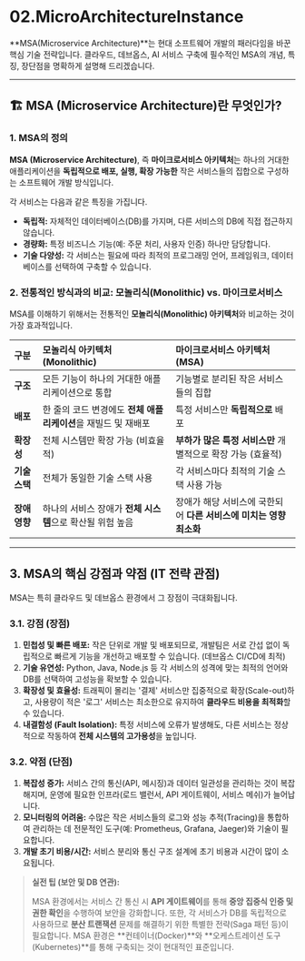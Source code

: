 # 02.MicroArchitectureInstance

 **MSA(Microservice Architecture)**는 현대 소프트웨어 개발의 패러다임을 바꾼 핵심 기술 전략입니다. 클라우드, 데브옵스, AI 서비스 구축에 필수적인 MSA의 개념, 특징, 장단점을 명확하게 설명해 드리겠습니다.

---

## 🏗️ MSA (Microservice Architecture)란 무엇인가?

### 1. MSA의 정의

**MSA (Microservice Architecture)**, 즉 **마이크로서비스 아키텍처**는 하나의 거대한 애플리케이션을 **독립적으로 배포, 실행, 확장 가능한** 작은 서비스들의 집합으로 구성하는 소프트웨어 개발 방식입니다.

각 서비스는 다음과 같은 특징을 가집니다.

* **독립적:** 자체적인 데이터베이스(DB)를 가지며, 다른 서비스의 DB에 직접 접근하지 않습니다.
* **경량화:** 특정 비즈니스 기능(예: 주문 처리, 사용자 인증) 하나만 담당합니다.
* **기술 다양성:** 각 서비스는 필요에 따라 최적의 프로그래밍 언어, 프레임워크, 데이터베이스를 선택하여 구축할 수 있습니다.

### 2. 전통적인 방식과의 비교: 모놀리식(Monolithic) vs. 마이크로서비스

MSA를 이해하기 위해서는 전통적인 **모놀리식(Monolithic) 아키텍처**와 비교하는 것이 가장 효과적입니다.

| 구분 | 모놀리식 아키텍처 (Monolithic) | 마이크로서비스 아키텍처 (MSA) |
| :--- | :--- | :--- |
| **구조** | 모든 기능이 하나의 거대한 애플리케이션으로 통합 | 기능별로 분리된 작은 서비스들의 집합 |
| **배포** | 한 줄의 코드 변경에도 **전체 애플리케이션**을 재빌드 및 재배포 | 특정 서비스만 **독립적으로** 배포 |
| **확장성** | 전체 시스템만 확장 가능 (비효율적) | **부하가 많은 특정 서비스만** 개별적으로 확장 가능 (효율적) |
| **기술 스택** | 전체가 동일한 기술 스택 사용 | 각 서비스마다 최적의 기술 스택 사용 가능 |
| **장애 영향** | 하나의 서비스 장애가 **전체 시스템**으로 확산될 위험 높음 | 장애가 해당 서비스에 국한되어 **다른 서비스에 미치는 영향 최소화** |

---

## 3. MSA의 핵심 강점과 약점 (IT 전략 관점)

MSA는 특히 클라우드 및 데브옵스 환경에서 그 장점이 극대화됩니다.

### 3.1. 강점 (장점)

1.  **민첩성 및 빠른 배포:** 작은 단위로 개발 및 배포되므로, 개발팀은 서로 간섭 없이 독립적으로 빠르게 기능을 개선하고 배포할 수 있습니다. (데브옵스 CI/CD에 최적)
2.  **기술 유연성:** Python, Java, Node.js 등 각 서비스의 성격에 맞는 최적의 언어와 DB를 선택하여 고성능을 확보할 수 있습니다.
3.  **확장성 및 효율성:** 트래픽이 몰리는 '결제' 서비스만 집중적으로 확장(Scale-out)하고, 사용량이 적은 '로그' 서비스는 최소한으로 유지하여 **클라우드 비용을 최적화**할 수 있습니다.
4.  **내결함성 (Fault Isolation):** 특정 서비스에 오류가 발생해도, 다른 서비스는 정상적으로 작동하여 **전체 시스템의 고가용성**을 높입니다.

### 3.2. 약점 (단점)

1.  **복잡성 증가:** 서비스 간의 통신(API, 메시징)과 데이터 일관성을 관리하는 것이 복잡해지며, 운영에 필요한 인프라(로드 밸런서, API 게이트웨이, 서비스 메쉬)가 늘어납니다.
2.  **모니터링의 어려움:** 수많은 작은 서비스들의 로그와 성능 추적(Tracing)을 통합하여 관리하는 데 전문적인 도구(예: Prometheus, Grafana, Jaeger)와 기술이 필요합니다.
3.  **개발 초기 비용/시간:** 서비스 분리와 통신 구조 설계에 초기 비용과 시간이 많이 소요됩니다.

> **실전 팁 (보안 및 DB 연관):**
>
> MSA 환경에서는 서비스 간 통신 시 **API 게이트웨이**를 통해 **중앙 집중식 인증 및 권한 확인**을 수행하여 보안을 강화합니다. 또한, 각 서비스가 DB를 독립적으로 사용하므로 **분산 트랜잭션** 문제를 해결하기 위한 특별한 전략(Saga 패턴 등)이 필요합니다. MSA 환경은 **컨테이너(Docker)**와 **오케스트레이션 도구(Kubernetes)**를 통해 구축되는 것이 현대적인 표준입니다.
